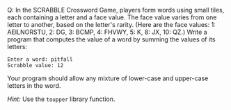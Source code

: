 Q: In the SCRABBLE Crossword Game, players form words using small tiles, each
containing a letter and a face value. The face value varies from one letter to
another, based on the letter's rarity. (Here are the face values: 1: AEILNORSTU,
2: DG, 3: BCMP, 4: FHVWY, 5: K, 8: JX, 10: QZ.) Write a program that computes
the value of a word by summing the values of its letters:

```
Enter a word: pitfall
Scrabble value: 12
```

Your program should allow any mixture of lower-case and upper-case letters in
the word.

<em>Hint:</em> Use the `toupper` library function.
